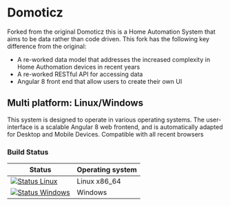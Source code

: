 # Domoticz

Forked from the original Domoticz this is a Home Automation System that aims to be data rather than code driven.
This fork has the following key difference from the original:
-  A re-worked data model that addresses the increased complexity in Home Authomation devices in recent years
-  A re-worked RESTful API for accessing data
-  Angular 8 front end that allow users to create their own UI

## Multi platform: Linux/Windows

This system is designed to operate in various operating systems.
The user-interface is a scalable Angular 8 web frontend, and is automatically adapted for Desktop and Mobile Devices.
Compatible with all recent browsers

### Build Status

Status | Operating system
------------ | -------------
[![Status Linux](https://travis-ci.org/domoticz/domoticz.svg?branch=master)](https://travis-ci.org/domoticz/domoticz) | Linux x86_64
[![Status Windows](https://ci.appveyor.com/api/projects/status/fskiwvjs1q7svwq9?svg=true)](https://ci.appveyor.com/project/gizmocuz/domoticz) | Windows

